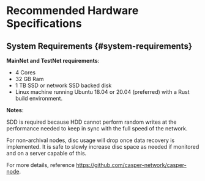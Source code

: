 # Recommended Hardware Specifications

## System Requirements {#system-requirements}

**MainNet and TestNet requirements**:

-   4 Cores
-   32 GB Ram
-   1 TB SSD or network SSD backed disk
-   Linux machine running Ubuntu 18.04 or 20.04 (preferred) with a Rust build environment.

**Notes**:

SDD is required because HDD cannot perform random writes at the performance needed to keep in sync with the full speed of the network.

For non-archival nodes, disc usage will drop once data recovery is implemented. It is safe to slowly increase disc space as needed if monitored and on a server capable of this.

For more details, reference <https://github.com/casper-network/casper-node>.
